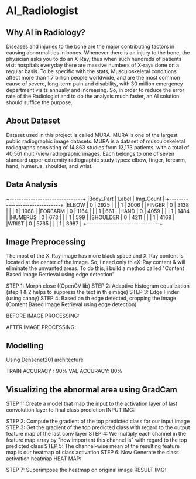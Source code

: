 # AI_Radiologist
## Why AI in Radiology?
Diseases and injuries to the bone are the major contributing factors in causing abnormalities in bones. Whenever there is an injury to the bone, the physician asks you to do an X-Ray, thus when such hundreds of patients visit hospitals everyday there are massive numbers of X-rays done on a regular basis. To be specific with the stats, Musculoskeletal conditions affect more than 1.7 billion people worldwide, and are the most common cause of severe, long-term pain and disability, with 30 million emergency department visits annually and increasing. So, in order to reduce the error rate of the Radiologist and to do the analysis much faster, an AI solution should suffice the purpose. 

## About Dataset
Dataset used in this project is called MURA. MURA is one of the largest public radiographic image datasets. MURA is a dataset of musculoskeletal radiographs consisting of 14,863 studies from 12,173 patients, with a total of 40,561 multi-view radiographic images. Each belongs to one of seven standard upper extremity radiographic study types: elbow, finger, forearm, hand, humerus, shoulder, and wrist. 

## Data Analysis
+-------------------------------+
|Body_Part |	Label | Img_Count	|
+-------------------------------+
|ELBOW 	   |   0 	  |   2925    |
|          |   1 	  |   2006    |
|FINGER 	 |   0 	  |   3138    |
|          |   1 	  |   1968    |
|FOREARM 	 |   0 	  |   1164    |
|          |   1 	  |    661    |
|HAND 	   |   0 	  |   4059    |
|          |   1 	  |   1484    |
|HUMERUS 	 |   0 	  |    673    |
|          |   1 	  |    599    |
|SHOULDER  |   0 	  |   4211    |
|          |   1 	  |   4168    |
|WRIST 	   |   0 	  |   5765    |
|          |   1 	  |   3987    |
+-------------------------------+

## Image Preprocessing
The most of the X_Ray image has more black space and X_Ray content is located at the center of the image. So, i need only th eX-Ray content & will eliminate the unwanted areas. To do this, i build a method called "Content Based Image Retrieval using edge detection"

STEP 1: Morph close ((OpenCV lib)
STEP 2: Adaptive histogram equalization (step 1 & 2 helps to suppress the text in th eimage)
STEP 3: Edge Finder (using canny)
STEP 4: Based on th edge detected, cropping the image (Content Based Image Retrieval using edge detection)

BEFORE IMAGE PROCESSING:

AFTER IMAGE PROCESSING:

## Modelling
Using Densenet201 architecture

TRAIN ACCURACY : 90% VAL ACCURACY: 80%

## Visualizing the abnormal area using GradCam
STEP 1: Create a model that map the input to the activation layer of last convolution layer to final class prediction
INPUT IMG: 

STEP 2: Compute the gradient of the top predicted class for our input image
STEP 3: Get the gradient of the top predicted class with regard to the output feature map of the last conv layer
STEP 4: We multiply each channel in the feature map array by "how important this channel is" with regard to the top predicted class
STEP 5: The channel-wise mean of the resulting feature map is our heatmap of class activation
STEP 6: Now Generate the class activation heatmap
HEAT MAP:

STEP 7: Superimpose the heatmap on original image
RESULT IMG:


